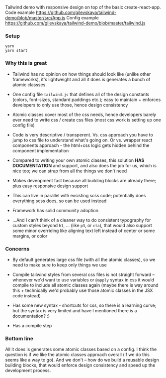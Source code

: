 Tailwind demo with responsive design on top of the basic create-react-app.
Code example https://github.com/gilevskaya/tailwind-demo/blob/master/src/App.js
Config example https://github.com/gilevskaya/tailwind-demo/blob/master/tailwind.js

### Setup
```
yarn
yarn start
```

### Why this is great

* Tailwind has no opinion on how things should look like (unlike other frameworks), it's lightweight and all it does is generates a bunch of atomic classses

* One config file `tailwind.js` that defines all of the design constants (colors, font-sizes, standard paddings etc.); easy to maintain + enforces developers to only use those, hence design consistency

* Atomic classes cover most of the css needs, hence developers barely ever need to write css / create css files (most css work is setting up one config file)

* Code is very descriptive / transperent. Vs. css approach you have to jump to css file to understand what's going on. Or vs. wrapper react components approach - the html+css logic gets hidden behind the component implementation

* Compared to writing your own atomic classes, this solution **HAS DOCUMENTATION** and support, and also does the job for us, which is nice too; we can strap from all the things we don't need

* Makes deveopment fast because all building blocks are already there; plus easy responsive design support

* This can live in parallel with exsisting scss code; potentially does everything scss does, so can be used instead

* Framework has solid community adoption

* ...And I can't think of a cleaner way to do consistent typography for custom styles beyond `h1`, ... (like `p3`, or `cta`), that would also support some minor overriding like aligning text left instead of center or some margins, or color

### Concerns 

* By default generates large css file (with all the atomic classes), so we need to make sure to keep only things we use

* Compile tailwind styles from several css files is not straight forward – whenever we'd want to use variables or `@apply` syntax in css it would compile to include all atomic classes again (maybe there is way around this + technically we'd probably use those atomic classes in the JSX code instead)

* Has some new syntax - shortcuts for css, so there is a learning curve; but the syntax is very limited and have I mentioned there is a documentation? :)

* Has a compile step

### Bottom line

All it does is generates some atomic classes based on a config. I think the question is if we like the atomic classes approach overall (if we do this seems like a way to go). And we don't – how do we build a reusable design building blocks, that would enforce design consistency and speed up the development process.
